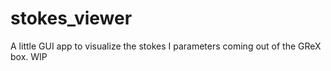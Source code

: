 # stokes_viewer

A little GUI app to visualize the stokes I parameters coming out of the GReX
box. WIP
